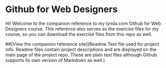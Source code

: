 Github for Web Designers
========================

Hi! Welcome to the companion reference to my lynda.com Github for Web Designers course. This reference also serves as the exercise files for my course, so you can download the exercise files from this repo as well.

##[View the companion reference site](Readme
Text file used for project info. Readme files contain project descriptions and are displayed on the main page of the project repo. These are plain text files although Github supports its own version of Markdown as well.)
